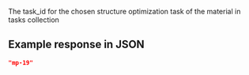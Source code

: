 The task_id for the chosen structure optimization task of the material in tasks collection 





































## Example response in JSON

```json
"mp-19"
```

